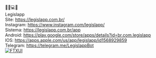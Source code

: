 
🤖📰💻📱
<br/>
Legislapp<br/>
Site: https://legislapp.com.br/<br/>
Instagram: https://www.instagram.com/legislapp/<br/>
Sistema: https://legislapp.com.br/app<br/>
Android: https://play.google.com/store/apps/details?id=br.com.legislapp<br/>
IOS: https://apps.apple.com/us/app/legislapp/id1568929859<br/>
Telegram: https://telegram.me/LegislappBot<br/>
<a href="https://www.legislapp.com.br/">
<img loading="lazy" src="https://storage.googleapis.com/app-resources-2/Prancheta-1.png" alt="FTXUI" class="d-block width-full">
</a>

